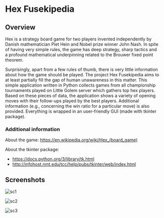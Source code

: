 # Hex Fusekipedia

## Overview
Hex is a strategy board game for two players invented independently by Danish mathematician Piet Hein and Nobel prize winner John Nash. In spite of having very simple rules, the game has deep strategy, sharp tactics and a profound mathematical underpinning related to the Brouwer fixed point theorem.

Surprisingly, apart from a few rules of thumb, there is very little information about how the game should be played. The project Hex Fusekipedia aims to at least partially fill the gap of human unawareness in this matter. This simple application written in Python collects games from all championship tournaments played on Little Golem server which gathers top hex players. Based on these pieces of data, the application shows a variety of opening moves with their follow-ups played by the best players. Additional information (e.g., concerning the win ratio for a particular move) is also provided. Everything is wrapped in an user-friendly GUI (made with tkinter package).


### Additional information

About the game: https://en.wikipedia.org/wiki/Hex_(board_game)

About the tkinter package:
* https://docs.python.org/3/library/tk.html
* http://infohost.nmt.edu/tcc/help/pubs/tkinter/web/index.html


## Screenshots

![sc1](https://cloud.githubusercontent.com/assets/26262275/23729429/11a67bbe-0462-11e7-9700-a98fc6240c47.png)

![sc2](https://cloud.githubusercontent.com/assets/26262275/23729431/11b1d05e-0462-11e7-8a2c-ce49cf01133b.png)

![sc3](https://cloud.githubusercontent.com/assets/26262275/23729430/11b0841a-0462-11e7-9517-7db86a92d541.png)
